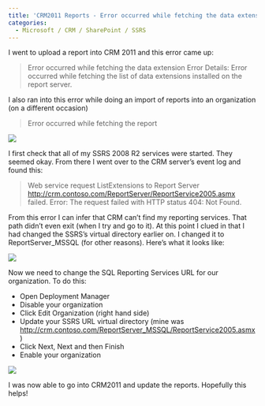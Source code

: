 ```yaml
---
title: 'CRM2011 Reports - Error occurred while fetching the data extension'
categories:
  - Microsoft / CRM / SharePoint / SSRS
---
```



I went to upload a report into CRM 2011 and this error came up:
>Error occurred while fetching the data extension
Error Details: Error occurred while fetching the list of data extensions installed on the report server.

I also ran into this error while doing an import of reports into an organization (on a different occasion)
>Error occurred while fetching the report

![][2]

 [2]: /assets/img/old/Reporting-error-Error-occurred-while-fetching-the-data-extension.png

I first check that all of my SSRS 2008 R2 services were started. They seemed okay. From there I went over to the CRM server’s event log and found this:

>Web service request ListExtensions to Report Server http://crm.contoso.com/ReportServer/ReportService2005.asmx failed. Error: The request failed with HTTP status 404: Not Found.

From this error I can infer that CRM can’t find my reporting services. That path didn’t even exit (when I try and go to it). At this point I clued in that I had changed the SSRS’s virtual directory earlier on. I changed it to ReportServer_MSSQL (for other reasons). Here’s what it looks like:

![][3]

 [3]: /assets/img/old/Reporting-error-Change-Virtual-Directory.png

Now we need to change the SQL Reporting Services URL for our organization. To do this:

*   Open Deployment Manager
*   Disable your organization
*   Click Edit Organization (right hand side)
*   Update your SSRS URL virtual directory (mine was http://crm.contoso.com/ReportServer_MSSQL/ReportService2005.asmx)
*   Click Next, Next and then Finish
*   Enable your organization

![][4]

 [4]: /assets/img/old/Reporting-error-Editing-CRM2011-Org.png

I was now able to go into CRM2011 and update the reports. Hopefully this helps!
